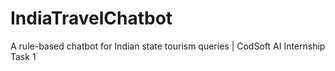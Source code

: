 # IndiaTravelChatbot
A rule-based chatbot for Indian state tourism queries | CodSoft AI Internship Task 1
